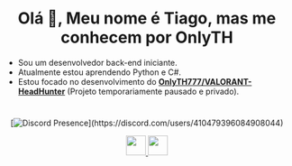 <h1 align="center">Olá 👋, Meu nome é Tiago, mas me conhecem por OnlyTH</h1>

- Sou um desenvolvedor back-end iniciante.
- Atualmente estou aprendendo Python e C#.
- Estou focado no desenvolvimento do **[OnlyTH777/VALORANT-HeadHunter](https://github.com/OnlyTH777/VALORANT-Headhunter)** (Projeto temporariamente pausado e privado).

#

<div align="center">
  
  [![Discord Presence](https://lanyard.cnrad.dev/api/410479396084908044?bg=00000000&idleMessage=Provavelmente%20comendo%20ou%20dormindo...)](https://discord.com/users/410479396084908044)
  
</div>

<div align="center">
<a href="https://www.instagram.com/padilha.th777">
  <img width="35px" src="https://raw.githubusercontent.com/FortAwesome/Font-Awesome/6.x/svgs/brands/instagram.svg" />
</a>
<a href="https://www.linkedin.com/in/tiago-henrique-padilha">
  <img width="35px" src="https://raw.githubusercontent.com/FortAwesome/Font-Awesome/6.x/svgs/brands/linkedin.svg" />
</a>
</div>
